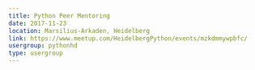 ```yaml
---
title: Python Peer Mentoring
date: 2017-11-23
location: Marsilius-Arkaden, Heidelberg
link: https://www.meetup.com/HeidelbergPython/events/mzkdmmywpbfc/
usergroup: pythonhd
type: usergroup
---
```

